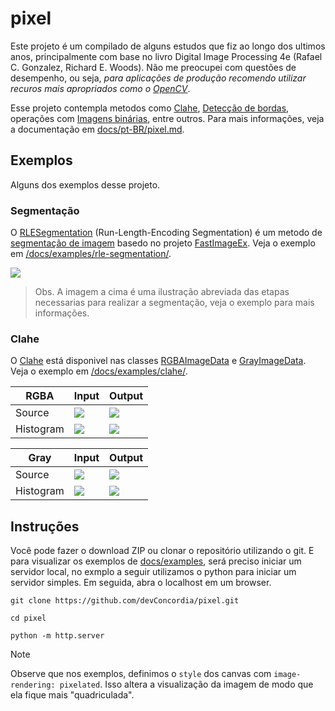 
# pixel

Este projeto é um compilado de alguns estudos que fiz ao longo dos ultimos anos, principalmente com base no livro Digital Image Processing 4e (Rafael C. Gonzalez, Richard E. Woods).
Não me preocupei com questões de desempenho, ou seja, *para aplicações de produção recomendo utilizar recuros mais apropriados como o [OpenCV](https://opencv.org/)*.

Esse projeto contempla metodos como [Clahe](https://en.wikipedia.org/wiki/Adaptive_histogram_equalization), [Detecção de bordas](https://en.wikipedia.org/wiki/Edge_detection), operações com [Imagens binárias](https://en.wikipedia.org/wiki/Binary_image), entre outros.
Para mais informações, veja a documentação em [docs/pt-BR/pixel.md](https://github.com/devConcordia/pixel/blob/main/docs/pt-BR/pixel.md).

<!--
![](https://github.com/devConcordia/pixel/blob/main/docs/images/folder.png)
-->

## Exemplos

Alguns dos exemplos desse projeto.

### Segmentação

O [RLESegmentation](https://github.com/devConcordia/pixel/blob/main/docs/pt-BR/RLE.md) (Run-Length-Encoding Segmentation) é um metodo de [segmentação de imagem](https://en.wikipedia.org/wiki/Image_segmentation) basedo no projeto [FastImageEx](https://sourceforge.net/projects/fastimageex/).
Veja o exemplo em [/docs/examples/rle-segmentation/](https://github.com/devConcordia/pixel/blob/main/docs/examples/rle-segmentation/).

![](https://github.com/devConcordia/pixel/blob/main/docs/images/rle-sample.png)

> Obs. A imagem a cima é uma ilustração abreviada das etapas necessarias para realizar a segmentação, veja o exemplo para mais informações.

### Clahe 

O [Clahe](https://en.wikipedia.org/wiki/Adaptive_histogram_equalization) está disponivel nas classes [RGBAImageData]() e [GrayImageData]().
Veja o exemplo em [/docs/examples/clahe/](https://github.com/devConcordia/pixel/blob/main/docs/examples/clahe/).

| **RGBA**  | Input | Output |
|-----------|-------|--------|
| Source    | ![](https://github.com/devConcordia/pixel/blob/main/docs/examples/src/img/rock.jpg) | ![](https://github.com/devConcordia/pixel/blob/main/docs/images/rgb-clahe.png) |
| Histogram | ![](https://github.com/devConcordia/pixel/blob/main/docs/images/rgb-clahe-histogram-input.png) | ![](https://github.com/devConcordia/pixel/blob/main/docs/images/rgb-clahe-histogram-output.png) |


| **Gray**  | Input | Output |
|-----------|-------|--------|
| Source    | ![](https://github.com/devConcordia/pixel/blob/main/docs/examples/src/img/x-ray.jpg) | ![](https://github.com/devConcordia/pixel/blob/main/docs/images/gray-clahe.png) |
| Histogram | ![](https://github.com/devConcordia/pixel/blob/main/docs/images/gray-clahe-histogram-input.png) | ![](https://github.com/devConcordia/pixel/blob/main/docs/images/gray-clahe-histogram-output.png) |


## Instruções

Você pode fazer o download ZIP ou clonar o repositório utilizando o git.
E para visualizar os exemplos de [docs/examples](https://github.com/devConcordia/pixel/blob/main/docs/examples/), 
será preciso iniciar um servidor local, no exmplo a seguir utilizamos o python para iniciar um servidor simples.
Em seguida, abra o localhost em um browser.

```
git clone https://github.com/devConcordia/pixel.git

cd pixel

python -m http.server
```

> [!NOTE]
> Observe que nos exemplos, definimos o `style` dos canvas com `image-rendering: pixelated`.
> Isso altera a visualização da imagem de modo que ela fique mais "quadriculada".


